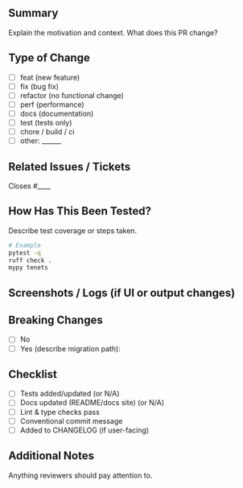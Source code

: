 ## Summary

Explain the motivation and context. What does this PR change?

## Type of Change

- [ ] feat (new feature)
- [ ] fix (bug fix)
- [ ] refactor (no functional change)
- [ ] perf (performance)
- [ ] docs (documentation)
- [ ] test (tests only)
- [ ] chore / build / ci
- [ ] other: ______

## Related Issues / Tickets

Closes #____

## How Has This Been Tested?

Describe test coverage or steps taken.

```bash
# Example
pytest -q
ruff check .
mypy tenets
```

## Screenshots / Logs (if UI or output changes)

<!-- drag/drop or paste -->

## Breaking Changes

- [ ] No
- [ ] Yes (describe migration path):

## Checklist

- [ ] Tests added/updated (or N/A)
- [ ] Docs updated (README/docs site) (or N/A)
- [ ] Lint & type checks pass
- [ ] Conventional commit message
- [ ] Added to CHANGELOG (if user-facing)

## Additional Notes

Anything reviewers should pay attention to.
